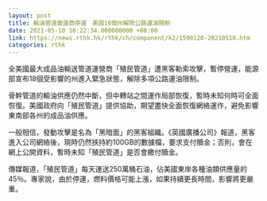 ```yaml
---
layout: post
title: 輸油管道營運商停運　美國18個州解除公路運油限制
date: 2021-05-10 16:22:34.000000000 +08:00
link: https://news.rthk.hk/rthk/ch/component/k2/1590120-20210510.htm
categories: rthk
---
```


全美國最大成品油輸送管道運營商「殖民管道」遭黑客勒索攻擊，暫停營運，能源部宣布18個受影響的州進入緊急狀態，解除多項公路運油限制。

骨幹管道的輸油供應仍然中斷，但中轉站之間運作局部恢復，暫時未知何時可全面恢復。美國政府向「殖民管道」提供協助，期望盡快全面恢復網絡運作，避免影響東南部各州的成品油供應。

一般相信，發動攻擊是名為「黑暗面」的黑客組織。《英國廣播公司》報道，黑客進入公司網絡後，現時仍然挾持約100GB的數據檔，要求支付贖金；否則，會在網上公開資料，暫時未知「殖民管道」是否會繳付贖金。

傳媒報道，「殖民管道」每天運送250萬桶石油，佔美國東岸各種油類供應量的45％。專家說，由於停運，燃料價格可能上漲，如果持續更長時間，影響將更嚴重。
